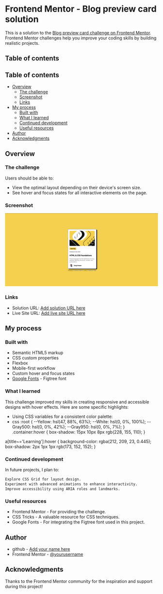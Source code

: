 # Frontend Mentor - Blog preview card solution

This is a solution to the [Blog preview card challenge on Frontend Mentor](https://www.frontendmentor.io/challenges/blog-preview-card-ckPaj01IcS). Frontend Mentor challenges help you improve your coding skills by building realistic projects.

## Table of contents

## Table of contents

- [Overview](#overview)
  - [The challenge](#the-challenge)
  - [Screenshot](#screenshot)
  - [Links](#links)
- [My process](#my-process)
  - [Built with](#built-with)
  - [What I learned](#what-i-learned)
  - [Continued development](#continued-development)
  - [Useful resources](#useful-resources)
- [Author](#author)
- [Acknowledgments](#acknowledgments)


## Overview

### The challenge

Users should be able to:

- View the optimal layout depending on their device's screen size.
- See hover and focus states for all interactive elements on the page.

### Screenshot

![](./Screenshot%20(28).png)

### Links

- Solution URL: [Add solution URL here](https://your-solution-url.com)
- Live Site URL: [Add live site URL here](https://your-live-site-url.com)

## My process

### Built with

- Semantic HTML5 markup
- CSS custom properties
- Flexbox
- Mobile-first workflow
- Custom hover and focus states
- [Google Fonts](https://fonts.google.com/) - Figtree font

### What I learned

This challenge improved my skills in creating responsive and accessible designs with hover effects. Here are some specific highlights:

- Using CSS variables for a consistent color palette:
- css
  :root {
    --Yellow: hsl(47, 88%, 63%);
    --White: hsl(0, 0%, 100%);
    --Gray500: hsl(0, 0%, 42%);
    --Gray950: hsl(0, 0%, 7%);
  }
.container:hover {
  box-shadow: 15px 10px 8px rgb(228, 155, 110);
}

a[title~='Learning']:hover {
  background-color: rgba(212, 209, 23, 0.445);
  box-shadow: 2px 1px 1px rgb(173, 152, 152);
}


### Continued development
In future projects, I plan to:

    Explore CSS Grid for layout design.
    Experiment with advanced animations to enhance interactivity.
    Improve accessibility using ARIA roles and landmarks.

### Useful resources

- Frontend Mentor - For providing the challenge.
- CSS Tricks - A valuable resource for CSS techniques.
- Google Fonts - For integrating the Figtree font used in this project.

## Author

- github - [Add your name here](https://www.your-site.com)
- Frontend Mentor - [@yourusername](https://www.frontendmentor.io/profile/yourusername)


## Acknowledgments
Thanks to the Frontend Mentor community for the inspiration and support during this project!

